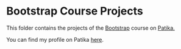 # Bootstrap Course Projects

This folder contains the projects of the [Bootstrap](https://app.patika.dev/courses/bootstrap) course on [Patika.](https://www.patika.dev)

You can find my profile on Patika [here](https://app.patika.dev/emreren).


